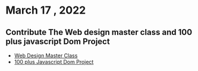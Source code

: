 # March 17 , 2022 
## Contribute The Web design master class and 100 plus javascript Dom Project
* [Web Design Master Class](https://github.com/mrhm-dev/web-design-master-class)
* [100 plus Javascript Dom Project](https://github.com/mrhm-dev/100-plus-dom-projects)
